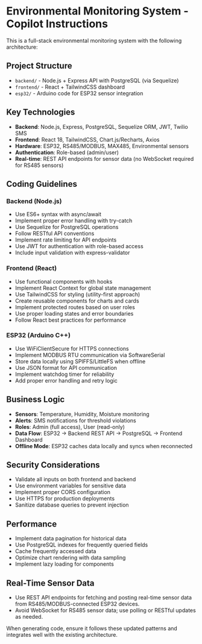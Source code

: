 <!-- Use this file to provide workspace-specific custom instructions to Copilot. For more details, visit https://code.visualstudio.com/docs/copilot/copilot-customization#_use-a-githubcopilotinstructionsmd-file -->


# Environmental Monitoring System - Copilot Instructions

This is a full-stack environmental monitoring system with the following architecture:

## Project Structure
- `backend/` - Node.js + Express API with PostgreSQL (via Sequelize)
- `frontend/` - React + TailwindCSS dashboard
- `esp32/` - Arduino code for ESP32 sensor integration

## Key Technologies
- **Backend**: Node.js, Express, PostgreSQL, Sequelize ORM, JWT, Twilio SMS
- **Frontend**: React 18, TailwindCSS, Chart.js/Recharts, Axios
- **Hardware**: ESP32, RS485/MODBUS, MAX485, Environmental sensors
- **Authentication**: Role-based (admin/user)
- **Real-time**: REST API endpoints for sensor data (no WebSocket required for RS485 sensors)

## Coding Guidelines

### Backend (Node.js)
- Use ES6+ syntax with async/await
- Implement proper error handling with try-catch
- Use Sequelize for PostgreSQL operations
- Follow RESTful API conventions
- Implement rate limiting for API endpoints
- Use JWT for authentication with role-based access
- Include input validation with express-validator

### Frontend (React)
- Use functional components with hooks
- Implement React Context for global state management
- Use TailwindCSS for styling (utility-first approach)
- Create reusable components for charts and cards
- Implement protected routes based on user roles
- Use proper loading states and error boundaries
- Follow React best practices for performance

### ESP32 (Arduino C++)
- Use WiFiClientSecure for HTTPS connections
- Implement MODBUS RTU communication via SoftwareSerial
- Store data locally using SPIFFS/LittleFS when offline
- Use JSON format for API communication
- Implement watchdog timer for reliability
- Add proper error handling and retry logic

## Business Logic
- **Sensors**: Temperature, Humidity, Moisture monitoring
- **Alerts**: SMS notifications for threshold violations
- **Roles**: Admin (full access), User (read-only)
- **Data Flow**: ESP32 → Backend REST API → PostgreSQL → Frontend Dashboard
- **Offline Mode**: ESP32 caches data locally and syncs when reconnected

## Security Considerations
- Validate all inputs on both frontend and backend
- Use environment variables for sensitive data
- Implement proper CORS configuration
- Use HTTPS for production deployments
- Sanitize database queries to prevent injection

## Performance
- Implement data pagination for historical data
- Use PostgreSQL indexes for frequently queried fields
- Cache frequently accessed data
- Optimize chart rendering with data sampling
- Implement lazy loading for components

## Real-Time Sensor Data
- Use REST API endpoints for fetching and posting real-time sensor data from RS485/MODBUS-connected ESP32 devices.
- Avoid WebSocket for RS485 sensor data; use polling or RESTful updates as needed.

When generating code, ensure it follows these updated patterns and integrates well with the existing architecture.
